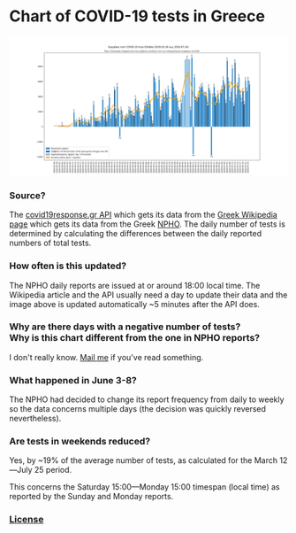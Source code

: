 # Chart of COVID-19 tests in Greece

[![](plots/latest.png)](https://raw.githubusercontent.com/tdiam/covid19-el-plot-tests/master/plots/latest.png)

### Source?
The [covid19response.gr API](https://covid-19-greece.herokuapp.com/) which gets its data from the [Greek Wikipedia page](https://el.wikipedia.org/wiki/%CE%A0%CE%B1%CE%BD%CE%B4%CE%B7%CE%BC%CE%AF%CE%B1_%CF%84%CE%BF%CF%85_%CE%BA%CE%BF%CF%81%CE%BF%CE%BD%CE%BF%CF%8A%CE%BF%CF%8D_%CF%83%CF%84%CE%B7%CE%BD_%CE%95%CE%BB%CE%BB%CE%AC%CE%B4%CE%B1_%CF%84%CE%BF_2020#%CE%A3%CF%84%CE%B1%CF%84%CE%B9%CF%83%CF%84%CE%B9%CE%BA%CE%AC_%CF%83%CF%84%CE%BF%CE%B9%CF%87%CE%B5%CE%AF%CE%B1) which gets its data from the Greek [NPHO](https://eody.gov.gr/epidimiologika-statistika-dedomena/ektheseis-covid-19/). The daily number of tests is determined by calculating the differences between the daily reported numbers of total tests.

### How often is this updated?
The NPHO daily reports are issued at or around 18:00 local time. The Wikipedia article and the API usually need a day to update their data and the image above is updated automatically ~5 minutes after the API does.

### Why are there days with a negative number of tests?<br />Why is this chart different from the one in NPHO reports?
I don't really know. [Mail me](mailto:diamaltho@gmail.com) if you've read something.

### What happened in June 3-8?
The NPHO had decided to change its report frequency from daily to weekly so the data concerns multiple days (the decision was quickly reversed nevertheless).

### Are tests in weekends reduced?
Yes, by ~19% of the average number of tests, as calculated for the March 12—July 25 period.

This concerns the Saturday 15:00—Monday 15:00 timespan (local time) as reported by the Sunday and Monday reports.

### [License](LICENSE.txt)

